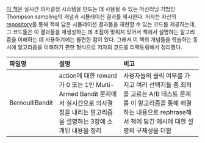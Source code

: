 <a href=https://arxiv.org/abs/1707.02038>이 책</a>은 실시간 의사결정 시스템을 만드는 데 사용될 수 있는 머신러닝 기법인 Thompson sampling의 개념과 시뮬레이션 결과를 제시한다. 저자는 자신의 <a href=https://github.com/iosband/ts_tutorial>repository</a>를 통해 책에 담은 시뮬레이션 결과들을 재현할 수 있는 코드를 제공하는데, 그 코드들은 이 결과들을 재생성하는 데 초점이 맞춰져 있어서 책에서 설명하는 알고리즘을 이해하는 데 사용하기에는 불편한 점이 있다. 그래서 이 책의 개념들을 학습하는 동시에 알고리즘을 이해하기 편한 형식으로 저자의 코드를 리팩토링해서 정리했다.

|파일명|설명|비고|
|:--|:--|:--|
|BernoulliBandit|action에 대한 reward가 0 또는 1인 Multi-Armed Bandit 문제에서 실시간으로 의사결정을 내리는 알고리즘을 설명하는 3장에 소개된 내용을 정리|사용자들의 클릭 여부를 가지고 여러 선택지들 중 최적을 고르는 A/B 테스트 문제를 이 알고리즘을 통해 해결하는 내용으로 rephrase해서 책에 담긴 예시에 대한 설명의 구체성을 더함|